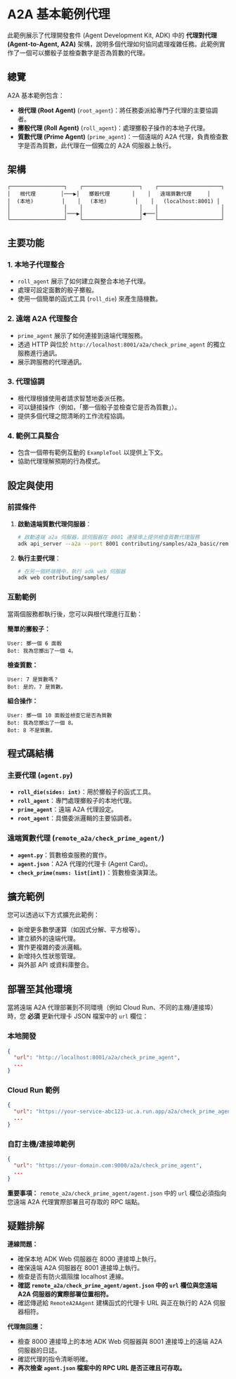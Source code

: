 # A2A 基本範例代理

此範例展示了代理開發套件 (Agent Development Kit, ADK) 中的 **代理對代理 (Agent-to-Agent, A2A)** 架構，說明多個代理如何協同處理複雜任務。此範例實作了一個可以擲骰子並檢查數字是否為質數的代理。

## 總覽

A2A 基本範例包含：

- **根代理 (Root Agent)** (`root_agent`)：將任務委派給專門子代理的主要協調者。
- **擲骰代理 (Roll Agent)** (`roll_agent`)：處理擲骰子操作的本地子代理。
- **質數代理 (Prime Agent)** (`prime_agent`)：一個遠端的 A2A 代理，負責檢查數字是否為質數，此代理在一個獨立的 A2A 伺服器上執行。

## 架構

```
┌─────────────────┐    ┌──────────────────┐    ┌────────────────────┐
│   根代理        │───▶│   擲骰代理       │    │   遠端質數代理     │
│  (本地)         │    │   (本地)         │    │   (localhost:8001) │
│                 │    │                  │    │                    │
│                 │───▶│                  │◀───│                    │
└─────────────────┘    └──────────────────┘    └────────────────────┘
```

## 主要功能

### 1. **本地子代理整合**
- `roll_agent` 展示了如何建立與整合本地子代理。
- 處理可設定面數的骰子擲骰。
- 使用一個簡單的函式工具 (`roll_die`) 來產生隨機數。

### 2. **遠端 A2A 代理整合**
- `prime_agent` 展示了如何連接到遠端代理服務。
- 透過 HTTP 與位於 `http://localhost:8001/a2a/check_prime_agent` 的獨立服務進行通訊。
- 展示跨服務的代理通訊。

### 3. **代理協調**
- 根代理根據使用者請求智慧地委派任務。
- 可以鏈接操作（例如，「擲一個骰子並檢查它是否為質數」）。
- 提供多個代理之間清晰的工作流程協調。

### 4. **範例工具整合**
- 包含一個帶有範例互動的 `ExampleTool` 以提供上下文。
- 協助代理理解預期的行為模式。

## 設定與使用

### 前提條件

1. **啟動遠端質數代理伺服器**：
   ```bash
   # 啟動遠端 a2a 伺服器，該伺服器在 8001 連接埠上提供檢查質數代理服務
   adk api_server --a2a --port 8001 contributing/samples/a2a_basic/remote_a2a
   ```

2. **執行主要代理**：
   ```bash
   # 在另一個終端機中，執行 adk web 伺服器
   adk web contributing/samples/
   ```

### 互動範例

當兩個服務都執行後，您可以與根代理進行互動：

**簡單的擲骰子：**
```
User: 擲一個 6 面骰
Bot: 我為您擲出了一個 4。
```

**檢查質數：**
```
User: 7 是質數嗎？
Bot: 是的，7 是質數。
```

**組合操作：**
```
User: 擲一個 10 面骰並檢查它是否為質數
Bot: 我為您擲出了一個 8。
Bot: 8 不是質數。
```

## 程式碼結構

### 主要代理 (`agent.py`)

- **`roll_die(sides: int)`**：用於擲骰子的函式工具。
- **`roll_agent`**：專門處理擲骰子的本地代理。
- **`prime_agent`**：遠端 A2A 代理設定。
- **`root_agent`**：具備委派邏輯的主要協調者。

### 遠端質數代理 (`remote_a2a/check_prime_agent/`)

- **`agent.py`**：質數檢查服務的實作。
- **`agent.json`**：A2A 代理的代理卡 (Agent Card)。
- **`check_prime(nums: list[int])`**：質數檢查演算法。


## 擴充範例

您可以透過以下方式擴充此範例：

- 新增更多數學運算（如因式分解、平方根等）。
- 建立額外的遠端代理。
- 實作更複雜的委派邏輯。
- 新增持久性狀態管理。
- 與外部 API 或資料庫整合。

## 部署至其他環境

當將遠端 A2A 代理部署到不同環境（例如 Cloud Run、不同的主機/連接埠）時，您 **必須** 更新代理卡 JSON 檔案中的 `url` 欄位：

### 本地開發
```json
{
  "url": "http://localhost:8001/a2a/check_prime_agent",
  ...
}
```

### Cloud Run 範例
```json
{
  "url": "https://your-service-abc123-uc.a.run.app/a2a/check_prime_agent",
  ...
}
```

### 自訂主機/連接埠範例
```json
{
  "url": "https://your-domain.com:9000/a2a/check_prime_agent",
  ...
}
```

**重要事項：** `remote_a2a/check_prime_agent/agent.json` 中的 `url` 欄位必須指向您遠端 A2A 代理實際部署且可存取的 RPC 端點。

## 疑難排解

**連線問題：**
- 確保本地 ADK Web 伺服器在 8000 連接埠上執行。
- 確保遠端 A2A 伺服器在 8001 連接埠上執行。
- 檢查是否有防火牆阻擋 localhost 連線。
- **確認 `remote_a2a/check_prime_agent/agent.json` 中的 `url` 欄位與您遠端 A2A 伺服器的實際部署位置相符。**
- 確認傳遞給 `RemoteA2AAgent` 建構函式的代理卡 URL 與正在執行的 A2A 伺服器相符。


**代理無回應：**
- 檢查 8000 連接埠上的本地 ADK Web 伺服器與 8001 連接埠上的遠端 A2A 伺服器的日誌。
- 確認代理的指令清晰明確。
- **再次檢查 `agent.json` 檔案中的 RPC URL 是否正確且可存取。**
